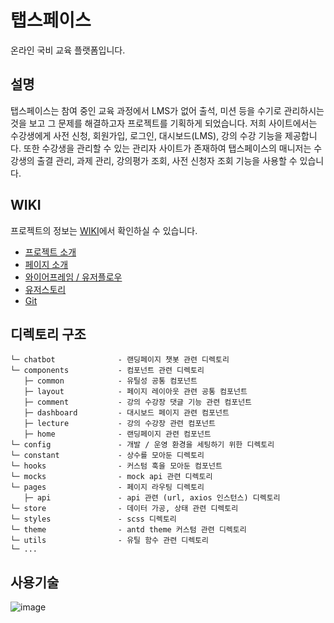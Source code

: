 # 탭스페이스
온라인 국비 교육 플랫폼입니다.

## 설명
탭스페이스는 참여 중인 교육 과정에서 LMS가 없어 출석, 미션 등을 수기로 관리하시는 것을 보고 그 문제를 해결하고자 프로젝트를 기획하게 되었습니다. 저희 사이트에서는 수강생에게 사전 신청, 회원가입, 로그인, 대시보드(LMS), 강의 수강 기능을 제공합니다. 또한 수강생을 관리할 수 있는 관리자 사이트가 존재하여 탭스페이스의 매니저는 수강생의 출결 관리, 과제 관리, 강의평가 조회, 사전 신청자 조회 기능을 사용할 수 있습니다.

## WIKI
프로젝트의 정보는 [WIKI](https://github.com/TEAM-TAB-SPACE/tabspace-front/wiki)에서 확인하실 수 있습니다.
- [프로젝트 소개](https://github.com/TEAM-TAB-SPACE/tabspace-front/wiki/%ED%94%84%EB%A1%9C%EC%A0%9D%ED%8A%B8-%EC%86%8C%EA%B0%9C)
- [페이지 소개](https://github.com/TEAM-TAB-SPACE/tabspace-front/wiki/%ED%8E%98%EC%9D%B4%EC%A7%80-%EC%86%8C%EA%B0%9C)
- [와이어프레임 / 유저플로우](https://github.com/TEAM-TAB-SPACE/tabspace-front/wiki/%EC%99%80%EC%9D%B4%EC%96%B4%ED%94%84%EB%A0%88%EC%9E%84----%EC%9C%A0%EC%A0%80%ED%94%8C%EB%A1%9C%EC%9A%B0)
- [유저스토리](https://github.com/TEAM-TAB-SPACE/tabspace-front/wiki/%EC%9C%A0%EC%A0%80%EC%8A%A4%ED%86%A0%EB%A6%AC)
- [Git](https://github.com/TEAM-TAB-SPACE/tabspace-front/wiki/Git)

## 디렉토리 구조
```
└─ chatbot              - 랜딩페이지 챗봇 관련 디렉토리
└─ components           - 컴포넌트 관련 디렉토리
   ├─ common            - 유틸성 공통 컴포넌트
   ├─ layout            - 페이지 레이아웃 관련 공통 컴포넌트
   ├─ comment           - 강의 수강장 댓글 기능 관련 컴포넌트
   ├─ dashboard         - 대시보드 페이지 관련 컴포넌트
   ├─ lecture           - 강의 수강장 관련 컴포넌트
   ├─ home              - 랜딩페이지 관련 컴포넌트
└─ config               - 개발 / 운영 환경을 세팅하기 위한 디렉토리
└─ constant             - 상수를 모아둔 디렉토리
└─ hooks                - 커스텀 훅을 모아둔 컴포넌트
└─ mocks                - mock api 관련 디렉토리
└─ pages                - 페이지 라우팅 디렉토리
   ├─ api               - api 관련 (url, axios 인스턴스) 디렉토리
└─ store                - 데이터 가공, 상태 관련 디렉토리
└─ styles               - scss 디렉토리
└─ theme                - antd theme 커스텀 관련 디렉토리
└─ utils                - 유틸 함수 관련 디렉토리
└─ ...
```

## 사용기술
![image](https://user-images.githubusercontent.com/75062526/232316704-7386e258-298f-48b1-b4fe-eac1ffc82ff5.png)
